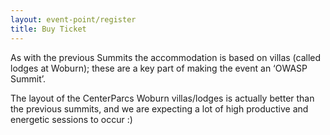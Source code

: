 ```yaml
---
layout: event-point/register
title: Buy Ticket
---
```


As with the previous Summits the accommodation is based on villas (called lodges at Woburn); these are a key part of making the event an ‘OWASP Summit’.

The layout of the CenterParcs Woburn villas/lodges is actually better than the previous summits, and we are expecting a lot of high productive and energetic sessions to occur :)